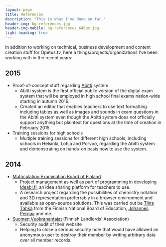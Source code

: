 ```yaml
---
layout: page
title: References
description: "This is what I've done so far."
header-img: bg-references.jpg
header-img-mobile: bg-references_640px.jpg
light-heading: true
---
```


In addition to working on technical, business development and content creation stuff for Opetus.tv, here a things/projects/organizations I’ve been working with in the recent years:

## 2015

- Proof-of-concept stuff regarding [Abitti][abitti] system
	- Abitti system is the first official public version of the digital exam system that will be employed in high school final exams nation-wide starting in autumn 2016.
	- Created an editor that enables teachers to use text formatting including tables as well as images and sounds in exam questions in the Abitti system even though the Abitti system does not officially support anything but plaintext for questions at the time of creation in February 2015.
- Training sessions for high schools
	- Multiple training sessions for different high schools, including schools in Helsinki, Lohja and Porvoo, regarding the Abitti system and demonstrating on hands-on basis how to use the system.

## 2014

- [Matriculation Examination Board of Finland][ytl]
	- Project management as well as part of programming in developing [Ideabi.fi][ideabi], an idea sharing platform for teachers to use.
	- A research project regarding the possibilities of chemistry notation and 3D representation preferrably in a browser environment and available as open-source solutions. This was carried out be [Tiina Tähkä][tahka] from the Finnish National Board of Education, [Johannes Pernaa][pernaa] and me.
- [Suomen Vuokranantajat][vuokranantajat] (Finnish Landlords’ Association)
	- Security audit of their website
	- Helping to close a serious security hole that would have allowed an anonymous user to destroy their member by writing arbitrary data over all member records.

[abitti]: http://www.abitti.fi
[ytl]: http://www.ylioppilastutkinto.fi/
[ideabi]: http://ideabi.fi/
[tahka]: https://twitter.com/tiinatahka
[pernaa]: https://twitter.com/johannespernaa
[vuokranantajat]: http://www.vuokranantajat.fi/
